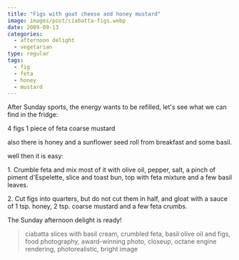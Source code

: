 ```yaml
---
title: "Figs with goat cheese and honey mustard"
image: images/post/ciabatta-figs.webp
date: 2009-09-13
categories: 
  - afternoon delight
  - vegetarian
type: regular
tags: 
  - fig
  - feta
  - honey
  - mustard
---
```


After Sunday sports, the energy wants to be refilled, let's see what we can find in the fridge:

4 figs 1 piece of feta coarse mustard

also there is honey and a sunflower seed roll from breakfast and some basil.

well then it is easy:

1\. Crumble feta and mix most of it with olive oil, pepper, salt, a pinch of piment d'Espelette, slice and toast bun, top with feta mixture and a few basil leaves.

2\. Cut figs into quarters, but do not cut them in half, and gloat with a sauce of 1 tsp. honey, 2 tsp. coarse mustard and a few feta crumbs.

The Sunday afternoon delight is ready!

> ciabatta slices with basil cream, crumbled feta, basil olive oil and figs, food photography, award-winning photo, closeup, octane engine rendering, photorealistic, bright image